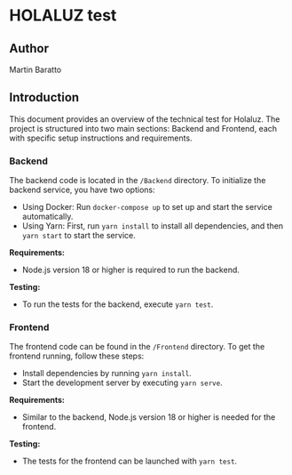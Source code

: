 # HOLALUZ test

## Author
Martin Baratto

## Introduction
This document provides an overview of the technical test for Holaluz.
The project is structured into two main sections: Backend and Frontend, each with specific setup instructions and requirements.

### Backend
The backend code is located in the `/Backend` directory. To initialize the backend service, you have two options:
- Using Docker: Run `docker-compose up` to set up and start the service automatically.
- Using Yarn: First, run `yarn install` to install all dependencies, and then `yarn start` to start the service.

**Requirements:**
- Node.js version 18 or higher is required to run the backend.

**Testing:**
- To run the tests for the backend, execute `yarn test`.

### Frontend
The frontend code can be found in the `/Frontend` directory. To get the frontend running, follow these steps:
- Install dependencies by running `yarn install`.
- Start the development server by executing `yarn serve`.

**Requirements:**
- Similar to the backend, Node.js version 18 or higher is needed for the frontend.

**Testing:**
- The tests for the frontend can be launched with `yarn test`.
